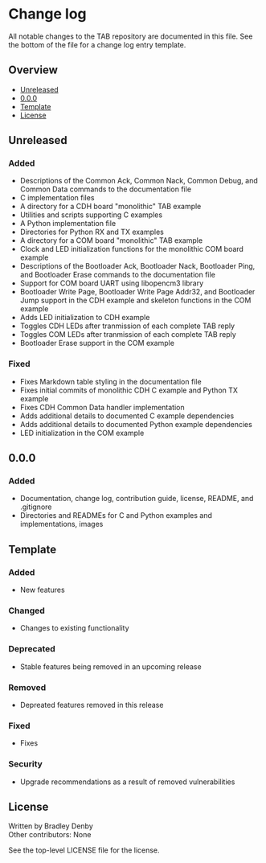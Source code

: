 # Change log

All notable changes to the TAB repository are documented in this file. See the
bottom of the file for a change log entry template.

## Overview

* [Unreleased](#unreleased)
* [0.0.0](#0.0.0)
* [Template](#template)
* [License](#license)

## <a name="unreleased"></a> Unreleased

### Added
* Descriptions of the Common Ack, Common Nack, Common Debug, and Common Data
  commands to the documentation file
* C implementation files
* A directory for a CDH board "monolithic" TAB example
* Utilities and scripts supporting C examples
* A Python implementation file
* Directories for Python RX and TX examples
* A directory for a COM board "monolithic" TAB example
* Clock and LED initialization functions for the monolithic COM board example
* Descriptions of the Bootloader Ack, Bootloader Nack, Bootloader Ping, and
  Bootloader Erase commands to the documentation file
* Support for COM board UART using libopencm3 library
* Bootloader Write Page, Bootloader Write Page Addr32, and Bootloader Jump
  support in the CDH example and skeleton functions in the COM example
* Adds LED initialization to CDH example
* Toggles CDH LEDs after tranmission of each complete TAB reply
* Toggles COM LEDs after tranmission of each complete TAB reply
* Bootloader Erase support in the COM example

### Fixed
* Fixes Markdown table styling in the documentation file
* Fixes initial commits of monolithic CDH C example and Python TX example
* Fixes CDH Common Data handler implementation
* Adds additional details to documented C example dependencies
* Adds additional details to documented Python example dependencies
* LED initialization in the COM example

## <a name="0.0.0"></a> 0.0.0

### Added
* Documentation, change log, contribution guide, license, README, and .gitignore
* Directories and READMEs for C and Python examples and implementations, images

## <a name="template"></a> Template

### Added
* New features

### Changed
* Changes to existing functionality

### Deprecated
* Stable features being removed in an upcoming release

### Removed
* Depreated features removed in this release

### Fixed
* Fixes

### Security
* Upgrade recommendations as a result of removed vulnerabilities

## <a name="license"></a> License

Written by Bradley Denby  
Other contributors: None

See the top-level LICENSE file for the license.
